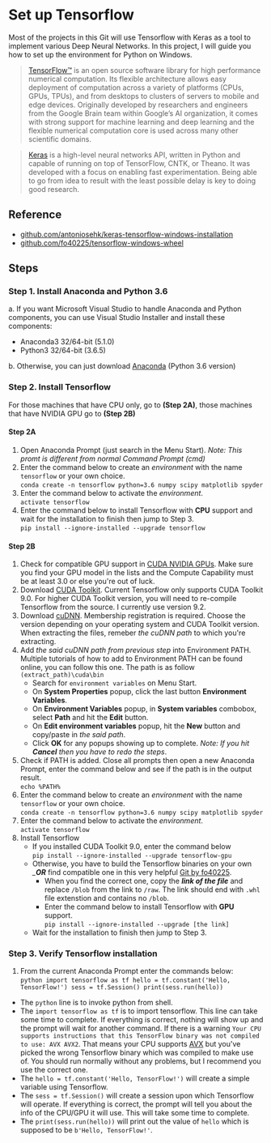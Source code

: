# Set up Tensorflow
Most of the projects in this Git will use Tensorflow with Keras as a tool to implement various Deep Neural Networks.
In this project, I will guide you how to set up the environment for Python on Windows.
> [TensorFlow™](https://www.tensorflow.org/) is an open source software library for high performance numerical computation. Its flexible architecture allows easy deployment of computation across a variety of platforms (CPUs, GPUs, TPUs), and from desktops to clusters of servers to mobile and edge devices. Originally developed by researchers and engineers from the Google Brain team within Google’s AI organization, it comes with strong support for machine learning and deep learning and the flexible numerical computation core is used across many other scientific domains.

> [Keras](https://keras.io/) is a high-level neural networks API, written in Python and capable of running on top of TensorFlow, CNTK, or Theano. It was developed with a focus on enabling fast experimentation. Being able to go from idea to result with the least possible delay is key to doing good research.
## Reference
- [github.com/antoniosehk/keras-tensorflow-windows-installation](https://github.com/antoniosehk/keras-tensorflow-windows-installation)
- [github.com/fo40225/tensorflow-windows-wheel](https://github.com/fo40225/tensorflow-windows-wheel)
## Steps
### Step 1. Install Anaconda and Python 3.6
a. If you want Microsoft Visual Studio to handle Anaconda and Python components, you can use Visual Studio Installer and install these components:
- Anaconda3 32/64-bit (5.1.0)
- Python3 32/64-bit (3.6.5)

b. Otherwise, you can just download [Anaconda](https://www.anaconda.com/download/) (Python 3.6 version)
### Step 2. Install Tensorflow
For those machines that have CPU only, go to __(Step 2A)__, those machines that have NVIDIA GPU go to __(Step 2B)__
#### Step 2A
1. Open Anaconda Prompt (just search in the Menu Start). *Note: This promt is different from normal Command Prompt (cmd)*
2. Enter the command below to create an *environment* with the name `tensorflow` or your own choice.\
`conda create -n tensorflow python=3.6 numpy scipy matplotlib spyder`
3. Enter the command below to activate the *environment*.\
`activate tensorflow`
4. Enter the command below to install Tensorflow with __CPU__ support and wait for the installation to finish then jump to Step 3.\
`pip install --ignore-installed --upgrade tensorflow`
#### Step 2B
1. Check for compatible GPU support in [CUDA NVIDIA GPUs](https://developer.nvidia.com/cuda-gpus). Make sure you find your GPU model in the lists and the Compute Capability must be at least 3.0 or else you're out of luck.
2. Download [CUDA Toolkit](https://developer.nvidia.com/cuda-downloads). Current Tensorflow only supports CUDA Toolkit 9.0. For higher CUDA Toolkit version, you will need to re-compile Tensorflow from the source. I currently use version 9.2.
3. Download [cuDNN](https://developer.nvidia.com/rdp/cudnn-download). Membership registration is required. Choose the version depending on  your operating system and CUDA Toolkit version. When extracting the files, remeber *the cuDNN path* to which you're extracting.
4. Add *the said cuDNN path from previous step* into Environment PATH. Multiple tutorials of how to add to Environment PATH can be found online, you can follow this one. The path is as follow\
`(extract_path)\cuda\bin`
    - Search for `environment variables` on Menu Start.
    - On __System Properties__ popup, click the last button __Environment Variables__.
    - On __Environment Variables__ popup, in __System variables__ combobox, select __Path__ and hit the __Edit__ button.
    - On __Edit environment variables__ popup, hit the __New__ button and copy/paste in *the said path*.
    - Click __OK__ for any popups showing up to complete. *Note: If you hit __Cancel__ then you have to redo the steps*.
5. Check if PATH is added. Close all prompts then open a new Anaconda Prompt, enter the command below and see if the path is in the output result.\
`echo %PATH%`
6. Enter the command below to create an *environment* with the name `tensorflow` or your own choice.\
`conda create -n tensorflow python=3.6 numpy scipy matplotlib spyder`
7. Enter the command below to activate the *environment*.\
`activate tensorflow`
8. Install Tensorflow
    - If you installed CUDA Toolkit 9.0, enter the command below\
    `pip install --ignore-installed --upgrade tensorflow-gpu`
    - Otherwise, you have to build the Tensorflow binaries on your own *___OR__* find compatible one in this very helpful [Git by fo40225](https://github.com/fo40225/tensorflow-windows-wheel).
        - When you find the correct one, copy the *__link of the file__* and replace `/blob` from the link to `/raw`. The link should end with `.whl` file extenstion and contains no `/blob`.
        - Enter the command below to install Tensorflow with __GPU__ support.\
        `pip install --ignore-installed --upgrade [the link]` 
    - Wait for the installation to finish then jump to Step 3.
### Step 3. Verify Tensorflow installation
1. From the current Anaconda Prompt enter the commands below:\
`python
import tensorflow as tf
hello = tf.constant('Hello, TensorFlow!')
sess = tf.Session()
print(sess.run(hello))`
- The `python` line is to invoke python from shell.
- The `import tensorflow as tf` is to import tensorflow. This line can take some time to complete. If everything is correct, nothing will show up and the prompt will wait for another command. If there is a warning `Your CPU supports instructions that this TensorFlow binary was not compiled to use: AVX AVX2`. That means your CPU supports [AVX](https://en.wikipedia.org/wiki/Advanced_Vector_Extensions) but you've picked the wrong Tensorflow binary which was compiled to make use of. You should run normally without any problems, but I recommend you use the correct one.
- The `hello = tf.constant('Hello, TensorFlow!')` will create a simple variable using Tensorflow.
- The `sess = tf.Session()` will create a session upon which Tensorflow will operate. If everything is correct, the prompt will tell you about the info of the CPU/GPU it will use. This will take some time to complete.
- The `print(sess.run(hello))` will print out the value of `hello` which is supposed to be `b'Hello, TensorFlow!'`.
